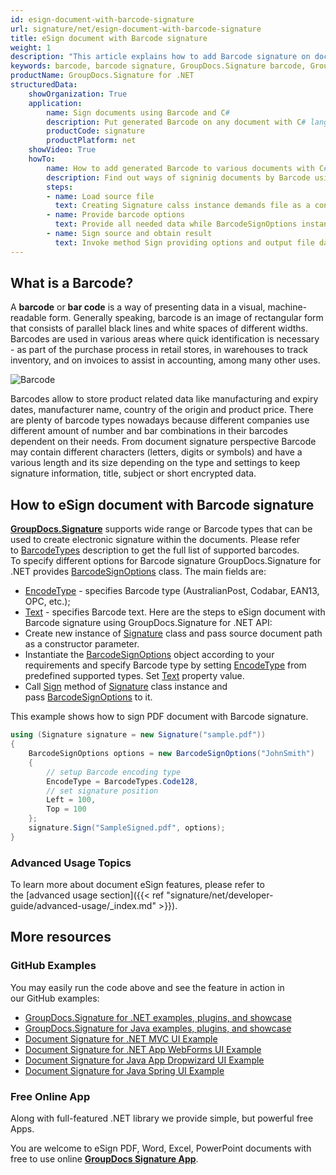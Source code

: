 ```yaml
---
id: esign-document-with-barcode-signature
url: signature/net/esign-document-with-barcode-signature
title: eSign document with Barcode signature
weight: 1
description: "This article explains how to add Barcode signature on document page with various options like barcode type, barcode text, positioning, alignment and other visual settings with GroupDocs.Signature"
keywords: barcode, barcode signature, GroupDocs.Signature barcode, GroupDocs.Signature barcode signature
productName: GroupDocs.Signature for .NET
structuredData:
    showOrganization: True
    application:    
        name: Sign documents using Barcode and C#    
        description: Put generated Barcode on any document with C# language by GroupDocs.Signature for .NET APIs
        productCode: signature
        productPlatform: net 
    showVideo: True
    howTo:
        name: How to add generated Barcode to various documents with C# 
        description: Find out ways of signinig documents by Barcode using C#
        steps:
        - name: Load source file
          text: Creating Signature calss instance demands file as a constructor parameter. It can be provided either as file path or as file stream. 
        - name: Provide barcode options 
          text: Provide all needed data while BarcodeSignOptions instantiating.
        - name: Sign source and obtain result 
          text: Invoke method Sign providing options and output file data. You can save signed file using file path or stream.
---
```

## What is a Barcode?

A **barcode** or **bar code** is a way of presenting data in a visual, machine-readable form. Generally speaking, barcode is an image of rectangular form that consists of parallel black lines and white spaces of different widths.  
Barcodes are used in various areas where quick identification is necessary - as part of the purchase process in retail stores, in warehouses to track inventory, and on invoices to assist in accounting, among many other uses.

![Barcode](signature/net/images/esign-document-with-barcode-signature.gif)

Barcodes allow to store product related data like manufacturing and expiry dates, manufacturer name, country of the origin and product price. There are plenty of barcode types nowadays because different companies use different amount of number and bar combinations in their barcodes dependent on their needs. From document signature perspective Barcode may contain different characters (letters, digits or symbols) and have a various length and its size depending on the type and settings to keep signature information, title, subject or short encrypted data.  

## How to eSign document with Barcode signature

[**GroupDocs.Signature**](https://products.groupdocs.com/signature/net) supports wide range or Barcode types that can be used to create electronic signature within the documents. Please refer to [BarcodeTypes](https://apireference.groupdocs.com/net/signature/groupdocs.signature.domain/barcodetypes/fields/index) description to get the full list of supported barcodes.  
To specify different options for Barcode signature GroupDocs.Signature for .NET provides [BarcodeSignOptions](https://apireference.groupdocs.com/net/signature/groupdocs.signature.options/barcodesignoptions) class. The main fields are:

* [EncodeType](https://apireference.groupdocs.com/net/signature/groupdocs.signature.options/barcodesignoptions/properties/encodetype) - specifies Barcode type (AustralianPost, Codabar, EAN13, OPC, etc.);
* [Text](https://apireference.groupdocs.com/net/signature/groupdocs.signature.options/textsignoptions/properties/text) - specifies Barcode text.
Here are the steps to eSign document with Barcode signature using GroupDocs.Signature for .NET API:
* Create new instance of [Signature](https://apireference.groupdocs.com/net/signature/groupdocs.signature/signature) class and pass source document path as a constructor parameter.
* Instantiate the [BarcodeSignOptions](https://apireference.groupdocs.com/net/signature/groupdocs.signature.options/barcodesignoptions) object according to your requirements and specify Barcode type by setting [EncodeType](https://apireference.groupdocs.com/net/signature/groupdocs.signature.options/barcodesignoptions/properties/encodetype) from predefined supported types. Set [Text](https://apireference.groupdocs.com/net/signature/groupdocs.signature.options/textsignoptions/properties/text) property value.
* Call [Sign](https://apireference.groupdocs.com/net/signature/groupdocs.signature/signature/methods/sign) method of [Signature](https://apireference.groupdocs.com/net/signature/groupdocs.signature/signature) class instance and pass [BarcodeSignOptions](https://apireference.groupdocs.com/net/signature/groupdocs.signature.options/barcodesignoptions) to it.

This example shows how to sign PDF document with Barcode signature.

```csharp
using (Signature signature = new Signature("sample.pdf"))
{
    BarcodeSignOptions options = new BarcodeSignOptions("JohnSmith")
    {
        // setup Barcode encoding type
        EncodeType = BarcodeTypes.Code128,
        // set signature position
        Left = 100,
        Top = 100
    };
    signature.Sign("SampleSigned.pdf", options);
}
```

### Advanced Usage Topics

To learn more about document eSign features, please refer to the [advanced usage section]({{< ref "signature/net/developer-guide/advanced-usage/_index.md" >}}).

## More resources

### GitHub Examples

You may easily run the code above and see the feature in action in our GitHub examples:

* [GroupDocs.Signature for .NET examples, plugins, and showcase](https://github.com/groupdocs-signature/GroupDocs.Signature-for-.NET)
* [GroupDocs.Signature for Java examples, plugins, and showcase](https://github.com/groupdocs-signature/GroupDocs.Signature-for-Java)
* [Document Signature for .NET MVC UI Example](https://github.com/groupdocs-signature/GroupDocs.Signature-for-.NET-MVC)
* [Document Signature for .NET App WebForms UI Example](https://github.com/groupdocs-signature/GroupDocs.Signature-for-.NET-WebForms)
* [Document Signature for Java App Dropwizard UI Example](https://github.com/groupdocs-signature/GroupDocs.Signature-for-Java-Dropwizard)
* [Document Signature for Java Spring UI Example](https://github.com/groupdocs-signature/GroupDocs.Signature-for-Java-Spring)

### Free Online App

Along with full-featured .NET library we provide simple, but powerful free Apps.

You are welcome to eSign PDF, Word, Excel, PowerPoint documents with free to use online **[GroupDocs Signature App](https://products.groupdocs.app/signature)**.
